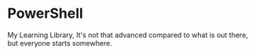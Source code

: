# PowerShell
My Learning Library, It's not that advanced compared to what is out there, but everyone starts somewhere.
